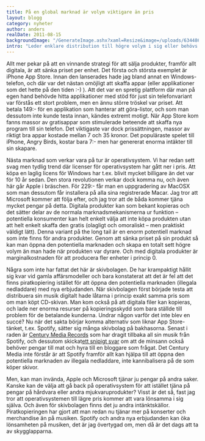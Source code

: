 ```yaml
---
title: På en global marknad är volym viktigare än pris
layout: blogg
category: nyheter
author: anders
realDate: 2011-08-15
backgroundImage: "/GenerateImage.ashx?xaml=Resize&image=/uploads/634486698006205087-stock-market-volume.jpg&format=png&maxWidth=375&maxHeight=375"
intro: "Leder enklare distribution till högre volym i sig eller behövs det även ett lågt pris för att den stora massan ska bli intresserad?"
---
```

Allt mer pekar på att en vinnande strategi för att sälja produkter, framför allt digitala, är att sänka priset per enhet. Det första och största exemplet är iPhone App Store. Innan den lanserades hade jag bland annat en Windows-telefon, och där var det nästan omöjligt att skaffa appar (eller applikationer som det hette på den tiden :-) ). Att det var en spretig plattform där man på egen hand behövde hitta applikationer med stöd för just sin telefonvariant var förstås ett stort problem, men en ännu större tröskel var priset. Att betala 149:- för en applikation som hanterar att göra-listor, och som man dessutom inte kunde testa innan, kändes extremt motigt. När App Store kom fanns massor av gratisappar som stimulerade beteende att skaffa nya program till sin telefon. Det viktigaste var dock prissättningen, massor av riktigt bra appar kostade mellan 7 och 35 kronor. Det populäraste spelet till iPhone, Angry Birds, kostar bara 7:- men har genererat enorma intäkter till sin skapare.

Nästa marknad som verkar vara på tur är operativsystem. Vi har redan sett svag men tydlig trend där licenser för operativsystem har gått ner i pris. Att köpa en laglig licens för Windows har t.ex. blivit mycket billigare än det var för 10 år sedan. Den stora revolutionen verkar dock komma nu, och även här går Apple i bräschen. För 229:- får man en uppgradering av MacOSX som man dessutom får installera på alla sina registrerade Macar. Jag tror att Microsoft kommer att följa efter, och jag tror att de båda kommer tjäna mycket pengar på detta. Digitala produkter kan som bekant kopieras och det sätter delar av de normala marknadsmekanismerna ur funktion – potentiella konsumenter kan helt enkelt välja att inte köpa produkten utan att helt enkelt skaffa den gratis (olagligt och omoraliskt – men praktiskt väldigt lätt). Denna variant på the long tail är en enorm potentiell marknad som inte finns för andra produkter. Genom att sänka priset på sin produkt så kan man öppna den potentiella marknaden och skapa en totalt sett högre volym än man hade när produkten var dyrare. Och med digitala produkter är marginalkostnaden för att producera fler enheter i princip 0.

Några som inte har fattat det här är skivbolagen. De har krampaktigt hållit sig kvar vid gamla affärsmodeller och bara konstaterat att det är fel att det finns piratkopiering istället för att öppna den potentiella marknaden (illegala nedladdare) med nya erbjudanden. När skivbolagen först började testa att distribuera sin musik digitalt hade låtarna i princip exakt samma pris som om man köpt CD-skivan. Man kom också på att digitala filer kan kopieras, och lade ner enorma resurser på kopieringsskydd som bara ställde till problem för de betalande kunderna. Undrar någon varför det inte blev en succé? Nu när det sakta börjar komma alternativ som liknar App Store-tänket, t.ex. Spotify, sätter sig många skivbolag på bakhasorna. Senast i raden är [Century Media Records](http://www.centurymedia.com/) som har dragit tillbaka all sin musik från Spotify, och dessutom skickat[ett snipigt svar](http://www.metalsucks.net/2011/08/09/century-media-responds-to-spotify-uproar-vince-responds-to-century-media/) om att de minsann också behöver pengar till mat och hyra till en bloggare som frågat. Det Century Media inte förstår är att Spotify framför allt kan hjälpa till att öppna den potentiella marknaden av illegala nedladdare, inte kannibalisera på de som köper skivor.

Men, kan man invända, Apple och Microsoft tjänar ju pengar på andra saker. Kanske kan de välja att gå back på operativsystem för att istället tjäna på pengar på hårdvara eller andra mjukvaruprodukter? Visst är det så, fast jag tror att operativsystemen till lägre pris kommer att vara lönsamma i sig själva. Och även för skivbolagen finns det ju andra intänktskällor. Piratkopieringen har gjort att man redan nu tjänar mer på konserter och merchandise än på musiken. Spotify och andra nya erbjudanden kan öka lönsamheten på musiken, det är jag övertygad om, men då är det dags att ta av skygglapparna.